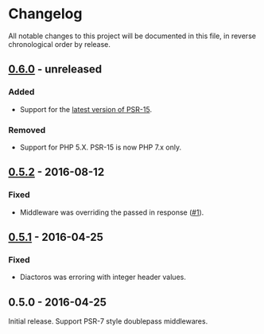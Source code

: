 # Changelog

All notable changes to this project will be documented in this file, in reverse chronological order by release.

## [0.6.0](https://github.com/tuupola/cors-middleware/compare/0.5.2...0.6.0) - unreleased
### Added
- Support for the [latest version of PSR-15](https://github.com/http-interop/http-server-middleware).

### Removed
- Support for PHP 5.X. PSR-15 is now PHP 7.x only.

## [0.5.2](https://github.com/tuupola/cors-middleware/compare/0.5.1...0.5.2) - 2016-08-12
### Fixed
- Middleware was overriding the passed in response ([#1](https://github.com/tuupola/cors-middleware/issues/1)).

## [0.5.1](https://github.com/tuupola/cors-middleware/compare/0.5.0...0.5.1) - 2016-04-25
### Fixed
- Diactoros was erroring with integer header values.

## 0.5.0 - 2016-04-25
Initial release. Support PSR-7 style doublepass middlewares.
